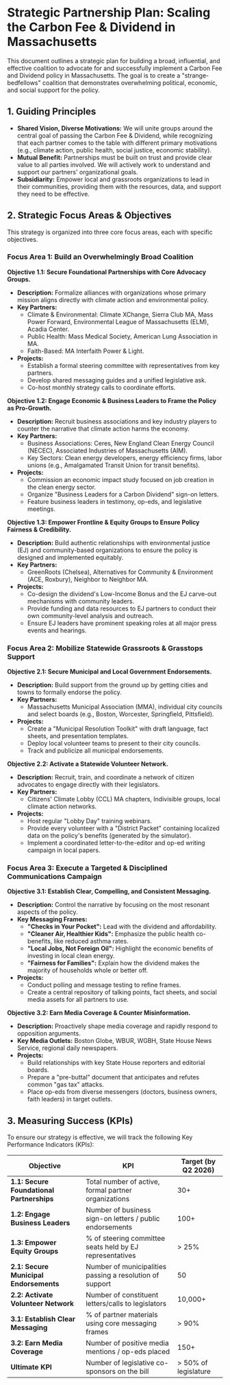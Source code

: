  # Strategic Partnership Plan: Scaling the Carbon Fee & Dividend in Massachusetts

This document outlines a strategic plan for building a broad, influential, and effective coalition to advocate for and successfully implement a Carbon Fee and Dividend policy in Massachusetts. The goal is to create a "strange-bedfellows" coalition that demonstrates overwhelming political, economic, and social support for the policy.

## 1. Guiding Principles
- **Shared Vision, Diverse Motivations:** We will unite groups around the central goal of passing the Carbon Fee & Dividend, while recognizing that each partner comes to the table with different primary motivations (e.g., climate action, public health, social justice, economic stability).
- **Mutual Benefit:** Partnerships must be built on trust and provide clear value to all parties involved. We will actively work to understand and support our partners' organizational goals.
- **Subsidiarity:** Empower local and grassroots organizations to lead in their communities, providing them with the resources, data, and support they need to be effective.

## 2. Strategic Focus Areas & Objectives

This strategy is organized into three core focus areas, each with specific objectives.

### Focus Area 1: Build an Overwhelmingly Broad Coalition

**Objective 1.1: Secure Foundational Partnerships with Core Advocacy Groups.**
- **Description:** Formalize alliances with organizations whose primary mission aligns directly with climate action and environmental policy.
- **Key Partners:**
  - Climate & Environmental: Climate XChange, Sierra Club MA, Mass Power Forward, Environmental League of Massachusetts (ELM), Acadia Center.
  - Public Health: Mass Medical Society, American Lung Association in MA.
  - Faith-Based: MA Interfaith Power & Light.
- **Projects:**
  - Establish a formal steering committee with representatives from key partners.
  - Develop shared messaging guides and a unified legislative ask.
  - Co-host monthly strategy calls to coordinate efforts.

**Objective 1.2: Engage Economic & Business Leaders to Frame the Policy as Pro-Growth.**
- **Description:** Recruit business associations and key industry players to counter the narrative that climate action harms the economy.
- **Key Partners:**
  - Business Associations: Ceres, New England Clean Energy Council (NECEC), Associated Industries of Massachusetts (AIM).
  - Key Sectors: Clean energy developers, energy efficiency firms, labor unions (e.g., Amalgamated Transit Union for transit benefits).
- **Projects:**
  - Commission an economic impact study focused on job creation in the clean energy sector.
  - Organize "Business Leaders for a Carbon Dividend" sign-on letters.
  - Feature business leaders in testimony, op-eds, and legislative meetings.

**Objective 1.3: Empower Frontline & Equity Groups to Ensure Policy Fairness & Credibility.**
- **Description:** Build authentic relationships with environmental justice (EJ) and community-based organizations to ensure the policy is designed and implemented equitably.
- **Key Partners:**
  - GreenRoots (Chelsea), Alternatives for Community & Environment (ACE, Roxbury), Neighbor to Neighbor MA.
- **Projects:**
  - Co-design the dividend's Low-Income Bonus and the EJ carve-out mechanisms with community leaders.
  - Provide funding and data resources to EJ partners to conduct their own community-level analysis and outreach.
  - Ensure EJ leaders have prominent speaking roles at all major press events and hearings.

### Focus Area 2: Mobilize Statewide Grassroots & Grasstops Support

**Objective 2.1: Secure Municipal and Local Government Endorsements.**
- **Description:** Build support from the ground up by getting cities and towns to formally endorse the policy.
- **Key Partners:**
  - Massachusetts Municipal Association (MMA), individual city councils and select boards (e.g., Boston, Worcester, Springfield, Pittsfield).
- **Projects:**
  - Create a "Municipal Resolution Toolkit" with draft language, fact sheets, and presentation templates.
  - Deploy local volunteer teams to present to their city councils.
  - Track and publicize all municipal endorsements.

**Objective 2.2: Activate a Statewide Volunteer Network.**
- **Description:** Recruit, train, and coordinate a network of citizen advocates to engage directly with their legislators.
- **Key Partners:**
  - Citizens' Climate Lobby (CCL) MA chapters, Indivisible groups, local climate action networks.
- **Projects:**
  - Host regular "Lobby Day" training webinars.
  - Provide every volunteer with a "District Packet" containing localized data on the policy's benefits (generated by the simulator).
  - Implement a coordinated letter-to-the-editor and op-ed writing campaign in local papers.

### Focus Area 3: Execute a Targeted & Disciplined Communications Campaign

**Objective 3.1: Establish Clear, Compelling, and Consistent Messaging.**
- **Description:** Control the narrative by focusing on the most resonant aspects of the policy.
- **Key Messaging Frames:**
  - **"Checks in Your Pocket":** Lead with the dividend and affordability.
  - **"Cleaner Air, Healthier Kids":** Emphasize the public health co-benefits, like reduced asthma rates.
  - **"Local Jobs, Not Foreign Oil":** Highlight the economic benefits of investing in local clean energy.
  - **"Fairness for Families":** Explain how the dividend makes the majority of households whole or better off.
- **Projects:**
  - Conduct polling and message testing to refine frames.
  - Create a central repository of talking points, fact sheets, and social media assets for all partners to use.

**Objective 3.2: Earn Media Coverage & Counter Misinformation.**
- **Description:** Proactively shape media coverage and rapidly respond to opposition arguments.
- **Key Media Outlets:** Boston Globe, WBUR, WGBH, State House News Service, regional daily newspapers.
- **Projects:**
  - Build relationships with key State House reporters and editorial boards.
  - Prepare a "pre-buttal" document that anticipates and refutes common "gas tax" attacks.
  - Place op-eds from diverse messengers (doctors, business owners, faith leaders) in target outlets.

## 3. Measuring Success (KPIs)

To ensure our strategy is effective, we will track the following Key Performance Indicators (KPIs):

| Objective                                   | KPI                                                              | Target (by Q2 2026) |
| ------------------------------------------- | ---------------------------------------------------------------- | ------------------- |
| **1.1: Secure Foundational Partnerships**   | Total number of active, formal partner organizations             | 30+                 |
| **1.2: Engage Business Leaders**            | Number of business sign-on letters / public endorsements         | 100+                |
| **1.3: Empower Equity Groups**              | % of steering committee seats held by EJ representatives         | > 25%               |
| **2.1: Secure Municipal Endorsements**      | Number of municipalities passing a resolution of support         | 50                  |
| **2.2: Activate Volunteer Network**         | Number of constituent letters/calls to legislators             | 10,000+             |
| **3.1: Establish Clear Messaging**          | % of partner materials using core messaging frames               | > 90%               |
| **3.2: Earn Media Coverage**                | Number of positive media mentions / op-eds placed                | 150+                |
| **Ultimate KPI**                            | Number of legislative co-sponsors on the bill                    | > 50% of legislature| 